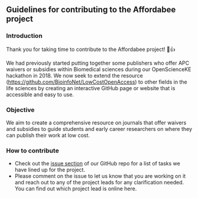 ## Guidelines for contributing to the Affordabee project

### Introduction
Thank you for taking time to contribute to the Affordabee project! :tada::+1:

We had previously started putting together some publishers who offer APC waivers or subsidies within Biomedical sciences during our OpenScienceKE hackathon in 2018. We now seek to extend the resource (https://github.com/BioinfoNet/LowCostOpenAccess) to other fields in the life sciences by creating an interactive GitHub page or website that is accessible and easy to use.

### Objective
We aim to create a comprehensive resource on journals that offer waivers and subsidies to guide students and early career researchers on where they can publish their work at low cost.

### How to contribute
- Check out the [issue section](https://github.com/BioinfoNet/Affordabee/issues) of our GitHub repo for a list of tasks we have lined up for the project.
- Please comment on the issue to let us know that you are working on it and reach out to any of the project leads for any clarification needed. You can find out which project lead is online here.
